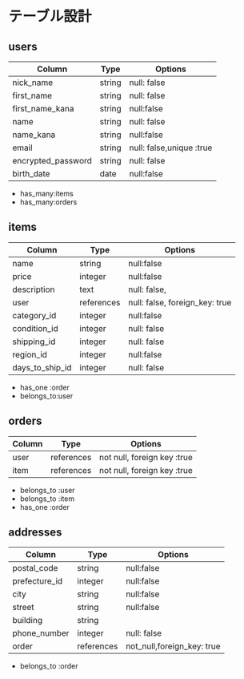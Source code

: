 # テーブル設計

## users

| Column             | Type   | Options                  |
| ------------------ | ------ | ------------------------ |
| nick_name          | string | null: false              |
| first_name         | string | null: false              |
| first_name_kana    | string | null:false               |
| name               | string | null: false              |
| name_kana          | string | null:false               |
| email              | string | null: false,unique :true |
| encrypted_password | string | null: false              |
| birth_date         | date   | null:false               |

- has_many:items
- has_many:orders


## items 

| Column        | Type       | Options                        |
| ------------- | ---------- | ------------------------------ |
| name          | string     | null:false                     |
| price         | integer    | null:false                     |
|description    | text       | null: false,                   |
|user           | references | null: false, foreign_key: true |
|category_id    | integer    | null:false                     |
|condition_id   | integer    | null: false                    |
|shipping_id    | integer    | null: false                    |
| region_id     | integer    | null:false                     |
|days_to_ship_id| integer    | null: false                    |

- has_one :order
- belongs_to:user


## orders

| Column      | Type       | Options                        |
| ------------| ---------- | ------------------------------ |
| user        | references | not null, foreign key :true   |
| item        | references | not null, foreign key :true   |

- belongs_to :user
- belongs_to :item
- has_one :order


## addresses

| Column      | Type       | Options                      |
| ------------| ---------- | ---------------------------- |
|postal_code  |string      | null:false                   |
|prefecture_id| integer    | null:false                   |
|city         |string      | null:false                   |
|street       | string     | null:false                   |
| building    |string      |                              |
| phone_number| integer    | null: false                  |
| order       |references|not_null,foreign_key: true      |

- belongs_to :order
















